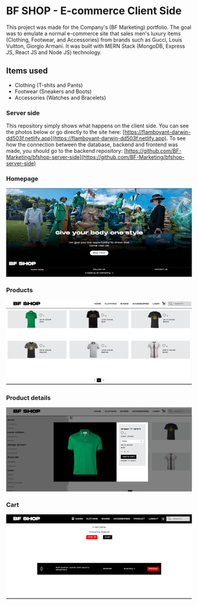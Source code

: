 # BF SHOP - E-commerce Client Side

This project was made for the Company's (BF Marketing) portfolio.
The goal was to emulate a normal e-commerce site that sales men's luxury items (Clothing, Footwear, and Accessories) from brands such as Gucci, Louis Vuitton, Giorgio Armani.
It was built with MERN Stack (MongoDB, Express JS, React JS and Node JS) technology.

## Items used

- Clothing (T-shits and Pants)
- Footwear (Sneakers and Boots)
- Accessories (Watches and Bracelets)

### Server side 

This repository simply shows what happens on the client side. You can see the photos below or go directly to the site here: [https://flamboyant-darwin-dd503f.netlify.app](https://flamboyant-darwin-dd503f.netlify.app).
To see how the connection between the database, backend and frontend was made, you should go to the backend repository: [https://github.com/BF-Marketing/bfshop-server-side](https://github.com/BF-Marketing/bfshop-server-side)

### Homepage
![](screenshots/homepage.PNG)

### Products
![](screenshots/products.PNG)

### Product details
![](screenshots/productDetails.PNG)

### Cart
![](screenshots/cart.PNG)
